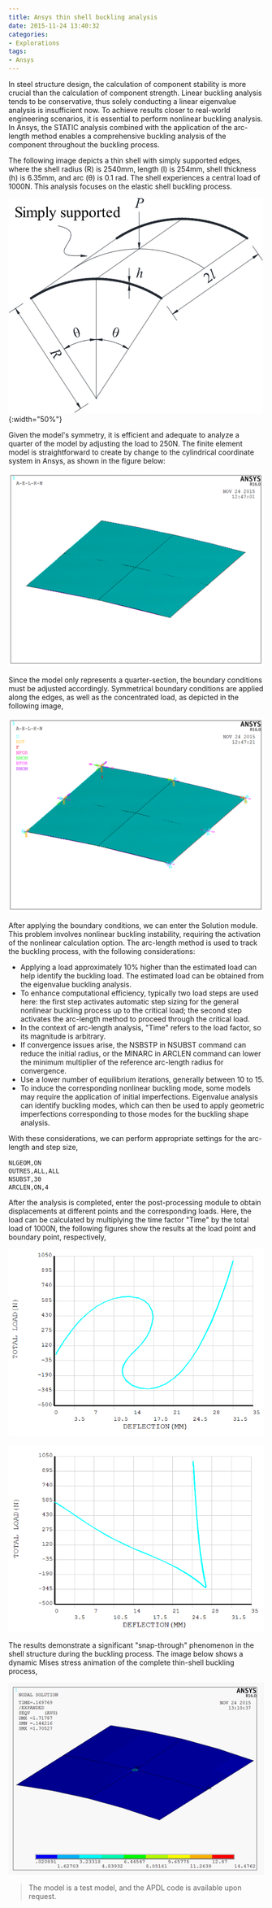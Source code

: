 ```yaml
---
title: Ansys thin shell buckling analysis
date: 2015-11-24 13:40:32
categories:
- Explorations
tags:
- Ansys
---
```


In steel structure design, the calculation of component stability is more crucial than the calculation of component strength. Linear buckling analysis tends to be conservative, thus solely conducting a linear eigenvalue analysis is insufficient now. To achieve results closer to real-world engineering scenarios, it is essential to perform nonlinear buckling analysis. In Ansys, the STATIC analysis combined with the application of the arc-length method enables a comprehensive buckling analysis of the component throughout the buckling process.

<!-- more -->

The following image depicts a thin shell with simply supported edges, where the shell radius (R) is 2540mm, length (l) is 254mm, shell thickness (h) is 6.35mm, and arc (θ) is 0.1 rad. The shell experiences a central load of 1000N. This analysis focuses on the elastic shell buckling process.

![Model](/uploads/images/2015/AnsysThinShellBuckling0.png){:width="50%"}

Given the model's symmetry, it is efficient and adequate to analyze a quarter of the model by adjusting the load to 250N. The finite element model is straightforward to create by change to the cylindrical coordinate system in Ansys, as shown in the figure below:

![FEM Model](/uploads/images/2015/AnsysThinShellBuckling2.png)

Since the model only represents a quarter-section, the boundary conditions must be adjusted accordingly. Symmetrical boundary conditions are applied along the edges, as well as the concentrated load, as depicted in the following image,

![Apply load](/uploads/images/2015/AnsysThinShellBuckling3.png)

After applying the boundary conditions, we can enter the Solution module. This problem involves nonlinear buckling instability, requiring the activation of the nonlinear calculation option. The arc-length method is used to track the buckling process, with the following considerations:

* Applying a load approximately 10% higher than the estimated load can help identify the buckling load. The estimated load can be obtained from the eigenvalue buckling analysis.
* To enhance computational efficiency, typically two load steps are used here: the first step activates automatic step sizing for the general nonlinear buckling process up to the critical load; the second step activates the arc-length method to proceed through the critical load.
* In the context of arc-length analysis, "Time" refers to the load factor, so its magnitude is arbitrary.
* If convergence issues arise, the NSBSTP in NSUBST command can reduce the initial radius, or the MINARC in ARCLEN command can lower the minimum multiplier of the reference arc-length radius for convergence.
* Use a lower number of equilibrium iterations, generally between 10 to 15.
* To induce the corresponding nonlinear buckling mode, some models may require the application of initial imperfections. Eigenvalue analysis can identify buckling modes, which can then be used to apply geometric imperfections corresponding to those modes for the buckling shape analysis.

With these considerations, we can perform appropriate settings for the arc-length and step size,

```
NLGEOM,ON
OUTRES,ALL,ALL
NSUBST,30
ARCLEN,ON,4
```

After the analysis is completed, enter the post-processing module to obtain displacements at different points and the corresponding loads. Here, the load can be calculated by multiplying the time factor "Time" by the total load of 1000N, the following figures show the results at the load point and boundary point, respectively,

![Load point](/uploads/images/2015/AnsysThinShellBuckling4.png)

![Boundary point](/uploads/images/2015/AnsysThinShellBuckling5.png)

The results demonstrate a significant "snap-through" phenomenon in the shell structure during the buckling process. The image below shows a dynamic Mises stress animation of the complete thin-shell buckling process,

![Mises stress](/uploads/images/2015/AnsysThinShellBuckling6.gif)

> The model is a test model, and the APDL code is available upon request.
